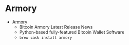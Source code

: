 # Armory
- [Armory](https://btcarmory.com/)
  -  Bitcoin Armory Latest Release News
  - Python-based fully-featured Bitcoin Wallet Software
  - `brew cask install armory`
